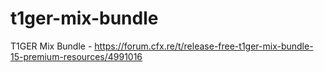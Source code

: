 # t1ger-mix-bundle
T1GER Mix Bundle - https://forum.cfx.re/t/release-free-t1ger-mix-bundle-15-premium-resources/4991016
